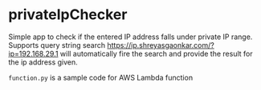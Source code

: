# privateIpChecker

Simple app to check if the entered IP address falls under private IP range. Supports query string search https://ip.shreyasgaonkar.com/?ip=192.168.29.1 will automatically fire the search and provide the result for the ip address given.

```function.py``` is a sample code for AWS Lambda function
